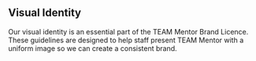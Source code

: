 ## Visual Identity

Our visual identity is an essential part of the TEAM Mentor Brand Licence. These guidelines are designed to help staff present TEAM Mentor with a uniform image so we can create a consistent brand.